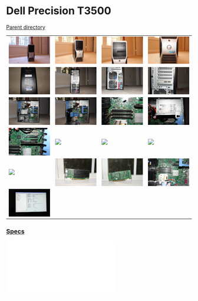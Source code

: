 # Dell Precision T3500
[Parent directory](../index.md)

<table>
  <tr>
    <td><img src='IMG_5624.JPG'/></td>
    <td><img src='IMG_5625.JPG'/></td>
    <td><img src='IMG_5628.JPG'/></td>
    <td><img src='IMG_5629.JPG'/></td>
  </tr>
  <tr>
    <td><img src='IMG_5632.JPG'/></td>
    <td><img src='IMG_5637.JPG'/></td>
    <td><img src='IMG_5638.JPG'/></td>
    <td><img src='IMG_5639.JPG'/></td>
  </tr>
  <tr>
    <td><img src='IMG_5640.JPG'/></td>
    <td><img src='IMG_5641.JPG'/></td>
    <td><img src='IMG_5642.JPG'/></td>
    <td><img src='IMG_5643.JPG'/></td>
  </tr>
  <tr>
    <td><img src='IMG_5644.JPG'/></td>
    <td><img src='IMG_5651.JPG'/></td>
    <td><img src='IMG_5651.JPG'/></td>
    <td><img src='IMG_5651.JPG'/></td>
  </tr>
  <tr>
    <td><img src='IMG_5651.JPG'/></td>
    <td><img src='IMG_5661.JPG'/></td>
    <td><img src='IMG_5662.JPG'/></td>
    <td><img src='IMG_5663.JPG'/></td>
  </tr>
  <tr>
    <td><img src='IMG_5665.JPG'/></td>
  </tr>
</table>

### [Specs](Specs.txt)

<embed src='Specs.txt'>
